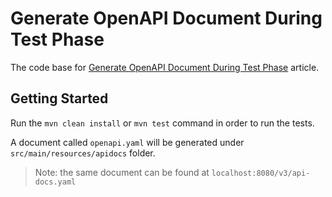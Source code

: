 # Generate OpenAPI Document During Test Phase

The code base for [Generate OpenAPI Document During Test Phase]() article.

## Getting Started

Run the `mvn clean install` or `mvn test` command in order to run the tests.

A document called `openapi.yaml` will be generated under `src/main/resources/apidocs` folder.

> Note: the same document can be found at `localhost:8080/v3/api-docs.yaml`




